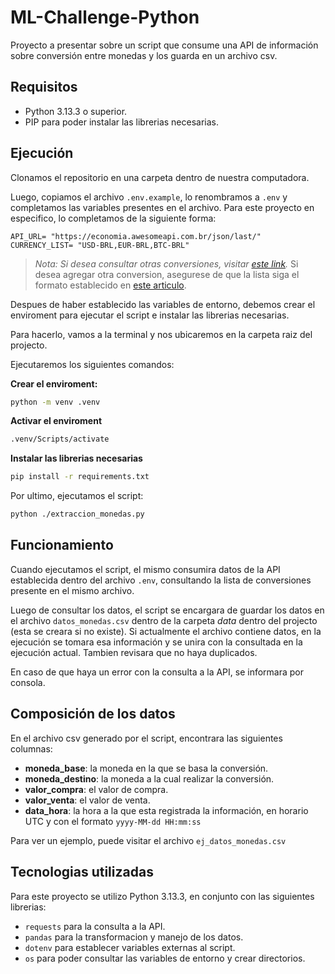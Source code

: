 # ML-Challenge-Python

Proyecto a presentar sobre un script que consume una API de información sobre conversión entre monedas y los guarda en un archivo csv.

## Requisitos

- Python 3.13.3 o superior.
- PIP para poder instalar las librerias necesarias.

## Ejecución

Clonamos el repositorio en una carpeta dentro de nuestra computadora.

Luego, copiamos el archivo `.env.example`, lo renombramos a `.env` y completamos las variables presentes en el archivo. Para este proyecto en especifico, lo completamos de la siguiente forma:

```
API_URL= "https://economia.awesomeapi.com.br/json/last/"
CURRENCY_LIST= "USD-BRL,EUR-BRL,BTC-BRL"
```

> *Nota: Si desea consultar otras conversiones, visitar [este link](https://economia.awesomeapi.com.br/xml/available).* Si desea agregar otra conversion, asegurese de que la lista siga el formato establecido en [este articulo](https://docs.awesomeapi.com.br/api-de-moedas#retorna-moedas-selecionadas-atualizado-em-tempo-real).

Despues de haber establecido las variables de entorno, debemos crear el enviroment para ejecutar el script e instalar las librerias necesarias. 

Para hacerlo, vamos a la terminal y nos ubicaremos en la carpeta raiz del projecto.

Ejecutaremos los siguientes comandos:

**Crear el enviroment:**

``` bash
python -m venv .venv
```

**Activar el enviroment**

``` bash
.venv/Scripts/activate
```

**Instalar las librerias necesarias**

``` bash
pip install -r requirements.txt
```

Por ultimo, ejecutamos el script:
``` bash
python ./extraccion_monedas.py
```

## Funcionamiento

Cuando ejecutamos el script, el mismo consumira datos de la API establecida dentro del archivo `.env`, consultando la lista de conversiones presente en el mismo archivo.

Luego de consultar los datos, el script se encargara de guardar los datos en el archivo `datos_monedas.csv` dentro de la carpeta *data* dentro del projecto (esta se creara si no existe). Si actualmente el archivo contiene datos, en la ejecución se tomara esa información y se unira con la consultada en la ejecución actual. Tambien revisara que no haya duplicados.

En caso de que haya un error con la consulta a la API, se informara por consola.

## Composición de los datos

En el archivo csv generado por el script, encontrara las siguientes columnas:

- **moneda_base**: la moneda en la que se basa la conversión.
- **moneda_destino**: la moneda a la cual realizar la conversión.
- **valor_compra**: el valor de compra.
- **valor_venta**: el valor de venta.
- **data_hora**: la hora a la que esta registrada la información, en horario UTC y con el formato `yyyy-MM-dd HH:mm:ss`

Para ver un ejemplo, puede visitar el archivo `ej_datos_monedas.csv`

## Tecnologias utilizadas

Para este proyecto se utilizo Python 3.13.3, en conjunto con las siguientes librerias:
- `requests` para la consulta a la API.
- `pandas` para la transformacion y manejo de los datos.
- `dotenv` para establecer variables externas al script.
- `os` para poder consultar las variables de entorno y crear directorios. 
